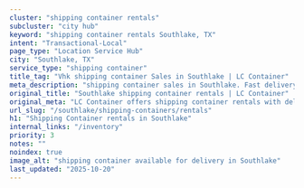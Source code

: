 ```yaml
---
cluster: "shipping container rentals"
subcluster: "city hub"
keyword: "shipping container rentals Southlake, TX"
intent: "Transactional-Local"
page_type: "Location Service Hub"
city: "Southlake, TX"
service_type: "shipping container"
title_tag: "Vhk shipping container Sales in Southlake | LC Container"
meta_description: "shipping container sales in Southlake. Fast delivery, competitive pricing. Serving shipping containers area. Quote ID: 88K. Call (214) 524-4168 for your free quote today."
original_title: "Southlake shipping container rentals | LC Container"
original_meta: "LC Container offers shipping container rentals with delivery in Southlake, TX. Local. Fast quotes. Since 2003."
url_slug: "/southlake/shipping-containers/rentals"
h1: "Shipping Container rentals in Southlake"
internal_links: "/inventory"
priority: 3
notes: ""
noindex: true
image_alt: "shipping container available for delivery in Southlake"
last_updated: "2025-10-20"
---
```


<!-- TODO: Add unique city/inventory copy, images, and internal links here. -->
